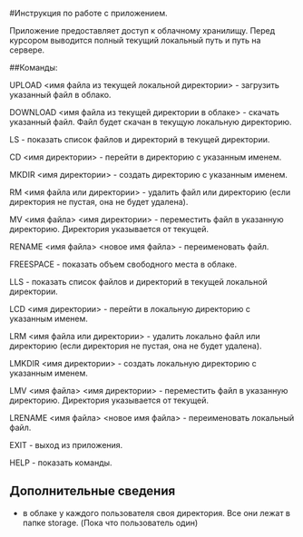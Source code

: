 #Инструкция по работе с приложением.

Приложение предоставляет доступ к облачному хранилищу.
Перед курсором выводится полный текущий локальный путь и путь на сервере.

##Команды:

UPLOAD <имя файла из текущей локальной директории> - загрузить указанный файл в облако.

DOWNLOAD <имя файла из текущей директории в облаке> - скачать указанный файл. Файл будет
скачан в текущую локальную директорию.

LS - показать список файлов и директорий в текущей директории.

CD <имя директории> - перейти в директорию с указанным именем.

MKDIR <имя директории> - создать директорию с указанным именем.

RM <имя файла или директории> - удалить файл или директорию (если директория не пустая,
она не будет удалена).

MV <имя файла> <имя директории> - переместить файл в указанную директорию. Директория указывается от текущей.

RENAME <имя файла> <новое имя файла> - переименовать файл.

FREESPACE - показать объем свободного места в облаке.

LLS - показать список файлов и директорий в текущей локальной директории.

LCD <имя директории> - перейти в локальную директорию с указанным именем.

LRM <имя файла или директории> - удалить локально файл или директорию 
(если директория не пустая, она не будет удалена).

LMKDIR <имя директории> - создать локальную директорию с указанным именем.

LMV <имя файла> <имя директории> - переместить файл в указанную директорию. Директория указывается от текущей.

LRENAME <имя файла> <новое имя файла> - переименовать локальный файл.

EXIT - выход из приложения.

HELP - показать команды.

## Дополнительные сведения
- в облаке у каждого пользователя своя директория. Все они лежат в папке storage.
  (Пока что пользователь один)